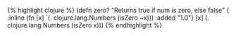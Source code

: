 {% highlight clojure %}
(defn zero?
  "Returns true if num is zero, else false"
  {
   :inline (fn [x] `(. clojure.lang.Numbers (isZero ~x)))
   :added "1.0"}
  [x] (. clojure.lang.Numbers (isZero x)))
{% endhighlight %}
